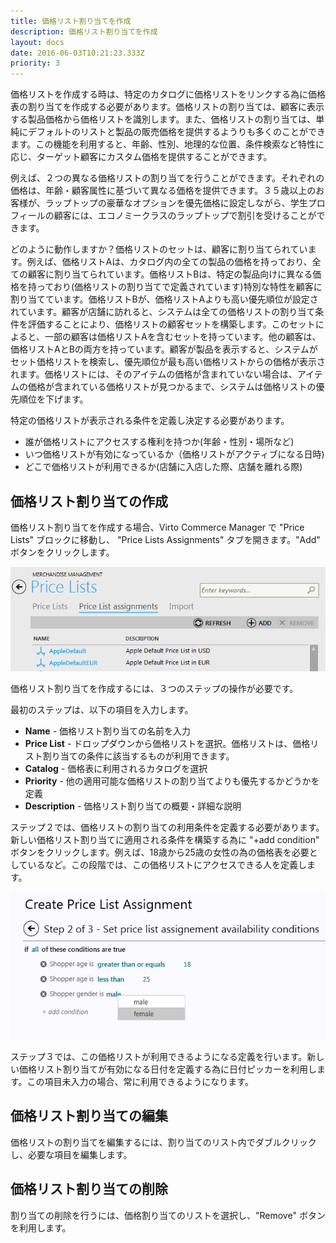 ```yaml
---
title: 価格リスト割り当てを作成
description: 価格リスト割り当てを作成
layout: docs
date: 2016-06-03T10:21:23.333Z
priority: 3
---
```

価格リストを作成する時は、特定のカタログに価格リストをリンクする為に価格表の割り当てを作成する必要があります。価格リストの割り当ては、顧客に表示する製品価格から価格リストを識別します。また、価格リストの割り当ては、単純にデフォルトのリストと製品の販売価格を提供するようりも多くのことができます。この機能を利用すると、年齢、性別、地理的な位置、条件検索など特性に応じ、ターゲット顧客にカスタム価格を提供することができます。

例えば、２つの異なる価格リストの割り当てを行うことができます。それぞれの価格は、年齢・顧客属性に基づいて異なる価格を提供できます。３５歳以上のお客様が、ラップトップの豪華なオプションを優先価格に設定しながら、学生プロフィールの顧客には、エコノミークラスのラップトップで割引を受けることができます。

どのように動作しますか？価格リストのセットは、顧客に割り当てられています。例えば、価格リストAは、カタログ内の全ての製品の価格を持っており、全ての顧客に割り当てられています。価格リストBは、特定の製品向けに異なる価格を持っており(価格リストの割り当てで定義されています)特別な特性を顧客に割り当てています。価格リストBが、価格リストAよりも高い優先順位が設定されています。顧客が店舗に訪れると、システムは全ての価格リストの割り当て条件を評価することにより、価格リストの顧客セットを構築します。このセットによると、一部の顧客は価格リストAを含むセットを持っています。他の顧客は、価格リストAとBの両方を持っています。顧客が製品を表示すると、システムがセット価格リストを検索し、優先順位が最も高い価格リストからの価格が表示されます。価格リストには、そのアイテムの価格が含まれていない場合は、アイテムの価格が含まれている価格リストが見つかるまで、システムは価格リストの優先順位を下げます。

特定の価格リストが表示される条件を定義し決定する必要があります。

* 誰が価格リストにアクセスする権利を持つか(年齢・性別・場所など)
* いつ価格リストが有効になっているか（価格リストがアクティブになる日時)
* どこで価格リストが利用できるか(店舗に入店した際、店舗を離れる際)

## 価格リスト割り当ての作成

価格リスト割り当てを作成する場合、Virto Commerce Manager で "Price Lists" ブロックに移動し、 "Price Lists Assignments" タブを開きます。"Add" ボタンをクリックします。

![](../../../assets/images/docs/009-new-assignment.PNG)

価格リスト割り当てを作成するには、３つのステップの操作が必要です。

最初のステップは、以下の項目を入力します。

* **Name** - 価格リスト割り当ての名前を入力
* **Price List** - ドロップダウンから価格リストを選択。価格リストは、価格リスト割り当ての条件に該当するものが利用できます。
* **Catalog** - 価格表に利用されるカタログを選択
* **Priority** - 他の適用可能な価格リストの割り当てよりも優先するかどうかを定義
* **Description** - 価格リスト割り当ての概要・詳細な説明

ステップ２では、価格リストの割り当ての利用条件を定義する必要があります。新しい価格リスト割り当てに適用される条件を構築する為に "+add condition" ボタンをクリックします。例えば、18歳から25歳の女性の為の価格表を必要としているなど。この段階では、この価格リストにアクセスできる人を定義します。

![](../../../assets/images/docs/010-new-assignment.png)

ステップ３では、この価格リストが利用できるようになる定義を行います。新しい価格リスト割り当てが有効になる日付を定義する為に日付ピッカーを利用します。この項目未入力の場合、常に利用できるようになります。

## 価格リスト割り当ての編集

価格リストの割り当てを編集するには、割り当てのリスト内でダブルクリックし、必要な項目を編集します。

## 価格リスト割り当ての削除

割り当ての削除を行うには、価格割り当てのリストを選択し、"Remove" ボタンを利用します。